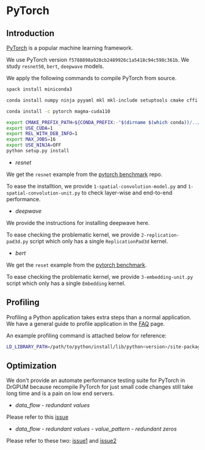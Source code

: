 # PyTorch

## Introduction

[PyTorch](https://pytorch.org/) is a popular machine learning framework.

We use PyTorch version `f5788898a928cb2489926c1a5418c94c598c361b`. We study `resnet50`, `bert`, `deepwave` models. 

We apply the following commands to compile PyTorch from source.

```bash
spack install miniconda3

conda install numpy ninja pyyaml mkl mkl-include setuptools cmake cffi typing_extensions future six requests dataclasses

conda install -c pytorch magma-cuda110

export CMAKE_PREFIX_PATH=${CONDA_PREFIX:-"$(dirname $(which conda))/../"}
export USE_CUDA=1
export REL_WITH_DEB_INFO=1
export MAX_JOBS=16
export USE_NINJA=OFF 
python setup.py install
```

- *resnet*

We get the `resnet` example from the [pytorch benchmark](https://github.com/pytorch/benchmark/tree/master/torchbenchmark/models/resnet50) repo. 

To ease the installtion, we provide `1-spatial-convolution-model.py` and `1-spatial-convolution-unit.py` to check layer-wise and end-to-end performance.

- *deepwave*

We provide the instructions for installing deepwave here.

To ease checking the problematic kernel, we provide `2-replication-pad3d.py` script which only has a single `ReplicationPad3d` kernel.

- *bert*

We get the `reset` example from the [pytorch benchmark](https://github.com/pytorch/benchmark/tree/master/torchbenchmark/models/resnet50).

To ease checking the problematic kernel, we provide `3-embedding-unit.py` script which only has a single `Embedding` kernel.

## Profiling

Profiling a Python application takes extra steps than a normal application. We have a general guide to profile application in the [FAQ](https://gvprof.readthedocs.io/en/latest/faq.html) page.

An example profiling command is attached below for reference:

```bash
LD_LIBRARY_PATH=/path/to/python/install/lib/python<version>/site-packages/torch:$LD_LIBRARY_PATH hpcrun -e gpu=nvidia,data_flow -ck HPCRUN_SANITIZER_READ_TRACE_IGNORE=1 -ck HPCRUN_SANITIZER_DATA_FLOW_HASH=0 -ck HPCRUN_SANITIZER_GPU_ANALYSIS_BLOCKS=1 -ck HPCRUN_SANITIZER_GPU_PATCH_RECORD_NUM=131072 python ./<pytorch-script>.py
```

## Optimization

We don't provide an automate performance testing suite for PyTorch in DrGPUM because recompile PyTorch for just small code changes still take long time and is a pain on low end servers. 

- *data_flow* - *redundant values*

Please refer to this [issue](https://github.com/pytorch/pytorch/issues/48539)

- *data_flow* - *redundant values* - *value_pattern* - *redundant zeros*

Please refer to these two: [issue1](https://github.com/pytorch/pytorch/issues/48889) and [issue2](https://github.com/pytorch/pytorch/issues/49663)